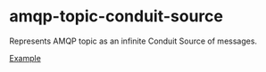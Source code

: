 # amqp-topic-conduit-source
Represents AMQP topic as an infinite Conduit Source of messages.

[Example](example/Main.hs)
